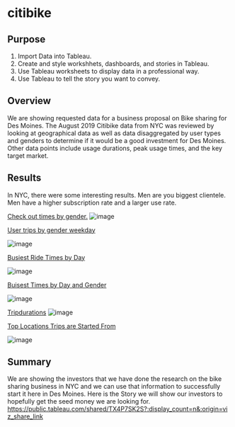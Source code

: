 # citibike

## Purpose
1. Import Data into Tableau.
2. Create and style workshhets, dashboards, and stories in Tableau.
3. Use Tableau worksheets to display data in a professional way.
4. Use Tableau to tell the story you want to convey.

## Overview

We are showing requested data for a business proposal on Bike sharing for Des Moines. The August 2019 Citibike data from NYC was reviewed by looking at geographical data as well as data disaggregated by user types and genders to determine if it would be a good investment for Des Moines. Other data points include usage durations, peak usage times, and the key target market.

## Results

In NYC, there were some interesting results. Men are you biggest clientele. Men have a higher subscription rate and a larger use rate.

[Check out times by gender.](https://public.tableau.com/authoring/Mod14Deliverable3/CheckoutTimesbyGender#1)
![image](https://user-images.githubusercontent.com/101307058/182295361-048ff03d-8443-46ef-a133-0f9d1d7171be.png)

[User trips by gender weekday](https://public.tableau.com/authoring/Mod14Deliverable3/UserTripsbyGenderbyWeekday#1)

![image](https://user-images.githubusercontent.com/101307058/182296015-1698804a-1ba5-4eff-a22a-c099adf2c2ca.png)

[Busiest Ride Times by Day](https://public.tableau.com/authoring/Mod14Deliverable3/TripsbyWeekdayperHour#1)

![image](https://user-images.githubusercontent.com/101307058/182296629-9c58b50b-a71a-4ef6-ab3d-b56e78f9222c.png)

[Buisest Times by Day and Gender](https://public.tableau.com/authoring/Mod14Deliverable3/Deliverable3#1)

![image](https://user-images.githubusercontent.com/101307058/182297273-5892cbbb-a7bd-4f96-81f9-c9952a1d253d.png)

[Tripdurations](https://public.tableau.com/authoring/Mod14Deliverable3/Deliverable3#1)
![image](https://user-images.githubusercontent.com/101307058/182297428-0eac535c-59c2-4294-87d1-d832d06a2159.png)

[Top Locations Trips are Started From](https://public.tableau.com/authoring/Mod14_16589714679390/TopStartingLocations#1)

![image](https://user-images.githubusercontent.com/101307058/182297605-ac92ca77-1133-4f30-ba9c-bfac75da500a.png)

## Summary

We are showing the investors that we have done the research on the bike sharing business in NYC and we can use that information to successfully start it here in Des Moines. Here is the Story we will show our investors to hopefully get the seed money we are looking for. https://public.tableau.com/shared/TX4P7SK2S?:display_count=n&:origin=viz_share_link


